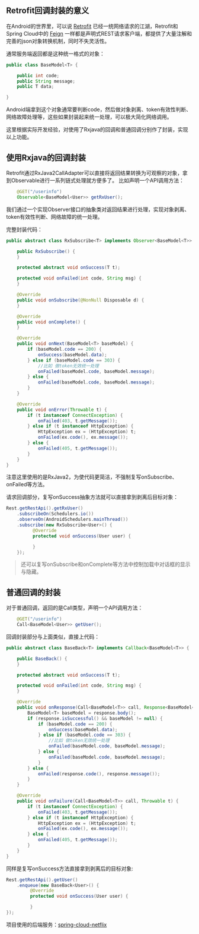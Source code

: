 
## Retrofit回调封装的意义

在Android的世界里，可以说 [Retrofit](https://github.com/square/retrofit) 已经一统网络请求的江湖，Retrofit和Spring Cloud中的 [Feign](https://github.com/OpenFeign/feign) 一样都是声明式REST请求客户端，都提供了大量注解和完善的json对象转换机制，同时不失灵活性。

通常服务端返回都是这种统一格式的对象：
```java
public class BaseModel<T> {

    public int code;
    public String message;
    public T data;

}
```

Android端拿到这个对象通常要判断code，然后做对象剥离、token有效性判断、网络故障处理等，这些如果封装起来统一处理，可以极大简化网络调用。

这里根据实际开发经验，对使用了Rxjava的回调和普通回调分别作了封装，实现以上功能。

## 使用Rxjava的回调封装

Retrofit通过RxJava2CallAdapter可以直接将返回结果转换为可观察的对象，拿到Observable进行一系列链式处理就方便多了。
比如声明一个API调用方法：
```java
    @GET("/userinfo")
    Observable<BaseModel<User>> getRxUser();
```

我们通过一个实现Observer接口的抽象类对返回结果进行处理，实现对象剥离、token有效性判断、网络故障的统一处理。

完整封装代码：
```java
public abstract class RxSubscribe<T> implements Observer<BaseModel<T>> {

    public RxSubscribe() {
    }

    protected abstract void onSuccess(T t);

    protected void onFailed(int code, String msg) {
    }

    @Override
    public void onSubscribe(@NonNull Disposable d) {
    }

    @Override
    public void onComplete() {
    }

    @Override
    public void onNext(BaseModel<T> baseModel) {
        if (baseModel.code == 200) {
            onSuccess(baseModel.data);
        } else if (baseModel.code == 303) {
            //比如 做token无效统一处理
            onFailed(baseModel.code, baseModel.message);
        } else {
            onFailed(baseModel.code, baseModel.message);
        }
    }

    @Override
    public void onError(Throwable t) {
        if (t instanceof ConnectException) {
            onFailed(403, t.getMessage());
        } else if (t instanceof HttpException) {
            HttpException ex = (HttpException) t;
            onFailed(ex.code(), ex.message());
        } else {
            onFailed(405, t.getMessage());
        }
    }
}
```
注意这里使用的是RxJava2，为使代码更简洁，不强制复写onSubscribe、onFailed等方法。

请求回调部分，复写onSuccess抽象方法就可以直接拿到剥离后目标对象：

```java
Rest.getRestApi().getRxUser()
    .subscribeOn(Schedulers.io())
    .observeOn(AndroidSchedulers.mainThread())
    .subscribe(new RxSubscribe<User>() {
          @Override
          protected void onSuccess(User user) {

          }
    });
```

> 还可以复写onSubscribe和onComplete等方法中控制加载中对话框的显示与隐藏。

## 普通回调的封装

对于普通回调，返回的是Call类型，声明一个API调用方法：
```java
    @GET("/userinfo")
    Call<BaseModel<User>> getUser();
```
回调封装部分与上面类似，直接上代码：

```java
public abstract class BaseBack<T> implements Callback<BaseModel<T>> {

    public BaseBack() {
    }

    protected abstract void onSuccess(T t);

    protected void onFailed(int code, String msg) {
    }

    @Override
    public void onResponse(Call<BaseModel<T>> call, Response<BaseModel<T>> response) {
        BaseModel<T> baseModel = response.body();
        if (response.isSuccessful() && baseModel != null) {
            if (baseModel.code == 200) {
                onSuccess(baseModel.data);
            } else if (baseModel.code == 303) {
                //比如 做token无效统一处理
                onFailed(baseModel.code, baseModel.message);
            } else {
                onFailed(baseModel.code, baseModel.message);
            }
        } else {
            onFailed(response.code(), response.message());
        }
    }

    @Override
    public void onFailure(Call<BaseModel<T>> call, Throwable t) {
        if (t instanceof ConnectException) {
            onFailed(403, t.getMessage());
        } else if (t instanceof HttpException) {
            HttpException ex = (HttpException) t;
            onFailed(ex.code(), ex.message());
        } else {
            onFailed(405, t.getMessage());
        }
    }
}
```
同样是复写onSuccess方法直接拿到剥离后的目标对象:

```java
Rest.getRestApi().getUser()
    .enqueue(new BaseBack<User>() {
         @Override
         protected void onSuccess(User user) {

         }
});
```

项目使用的后端服务：[spring-cloud-netflix](https://github.com/yunTerry/spring-cloud-netflix)